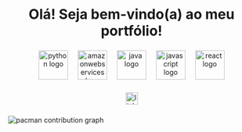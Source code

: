 <h1 align="center">Olá! Seja bem-vindo(a) ao meu portfólio!</h1>

###

<div align="center">
  <img src="https://skillicons.dev/icons?i=py" height="60" alt="python logo"  />
  <img width="12" />
  <img src="https://skillicons.dev/icons?i=aws" height="60" alt="amazonwebservices logo"  />
  <img width="12" />
  <img src="https://cdn.jsdelivr.net/gh/devicons/devicon/icons/java/java-original.svg" height="60" alt="java logo"  />
  <img width="12" />
  <img src="https://cdn.jsdelivr.net/gh/devicons/devicon/icons/javascript/javascript-original.svg" height="60" alt="javascript logo"  />
  <img width="12" />
  <img src="https://cdn.jsdelivr.net/gh/devicons/devicon/icons/react/react-original.svg" height="60" alt="react logo"  />
</div>

###

<div align="center">
  <a href="www.linkedin.com/in/eduarda-borges-4ba42830a" target="_blank">
    <img src="https://img.shields.io/static/v1?message=LinkedIn&logo=linkedin&label=&color=0077B5&logoColor=white&labelColor=&style=for-the-badge" height="25" alt="linkedin logo"  />
  </a>
</div>

###

<picture>
  <source media="(prefers-color-scheme: dark)" srcset="https://raw.githubusercontent.com/Eduarda-Borges-Silva/Eduarda-Borges-Silva/output/pacman-contribution-graph-dark.svg">
  <source media="(prefers-color-scheme: light)" srcset="https://raw.githubusercontent.com/Eduarda-Borges-Silva/Eduarda-Borges-Silva/output/pacman-contribution-graph.svg">
  <img alt="pacman contribution graph" src="https://raw.githubusercontent.com/Eduarda-Borges-Silva/Eduarda-Borges-Silva/output/pacman-contribution-graph.svg">
</picture>

###

